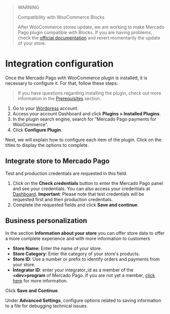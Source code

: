 > WARNING
>
> Compatibility with WooCommerce Blocks
>
> After WooCommerce stores update, we are working to make Mercado Pago plugin compatible with Blocks. If you are having problems, check the [official documentation](https://woo.com/document/cart-checkout-blocks-status/#section-6) and revert momentarily the update of your store.

# Integration configuration

Once the Mercado Pago with WooCommerce plugin is installed, it is necessary to configure it. For that, follow these steps:

> If you have questions regarding installing the plugin, check out more information in the [Prerequisites](/developers/en/docs/woocommerce/previous-requirements) section.

1. Go to your [Wordpress](https://wordpress.com/) account.
2. Access your account Dashboard and click **Plugins > Installed Plugins**.
3. In the plugin search engine, search for “Mercado Pago payments for WooCommerce”.
4. Click **Configure Plugin**.

Next, we will explain how to configure each item of the plugin. Click on the titles to display the options to complete.

## Integrate store to Mercado Pago

Test and production credentials are requested in this field.
1. Click on the **Check credentials** button to enter the Mercado Pago panel and see your credentials. You can also access your credentials at [Dashboard](https://www.mercadopago[FAKER][URL][DOMAIN]/developers/panel/app). **Important**: Please note that test credentials will be requested first and then production credentials.
2. Complete the requested fields and click **Save and continue**.

## Business personalization

In the section **Information about your store** you can offer store data to offer a more complete experience and with more information to customers

* **Store Name:** Enter the name of your store.
* **Store Category**: Enter the category of your store's products.
* **Store ID**: Use a number or prefix to identify orders and payments from your store.
* **Integrator ID**: enter your integrator_id as a member of the **&lt;dev&gt;program** of Mercado Pago. If you are not yet a member, [click here](https://www.mercadopago[FAKER][URL][DOMAIN]/developers/en/developer-program) for more information.

Click **Save and Continue**.

Under **Advanced Settings**, configure options related to saving information to a file for debugging technical issues.


